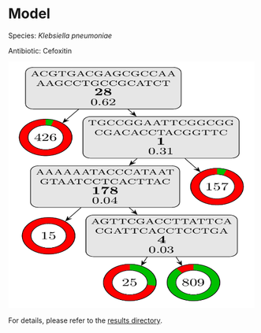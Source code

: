 
# Model

Species: *Klebsiella pneumoniae*

Antibiotic: Cefoxitin

<a href="./model.pdf"><img src="./model.png" width=500 height=500 /></a>

For details, please refer to the [results directory](../../../../../results/cart_b/klebsiella%20pneumoniae/cefoxitin/repeat_8/).

